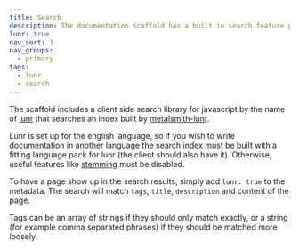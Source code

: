 ```yaml
---
title: Search
description: The documentation scaffold has a built in search feature powered by lunr.
lunr: true
nav_sort: 3
nav_groups:
  - primary
tags:
  - lunr
  - search
---
```

The scaffold includes a client side search library for javascript by the name of [lunr](https://lunrjs.com/) that searches an index built by [metalsmith-lunr](https://github.com/TelenorFrontend/metalsmith-lunr).

Lunr is set up for the english language, so if you wish to write documentation in another language the search index must be built with a fitting language pack for lunr (the client should also have it). Otherwise, useful features like [stemming](https://nlp.stanford.edu/IR-book/html/htmledition/stemming-and-lemmatization-1.html) must be disabled.

To have a page show up in the search results, simply add `lunr: true` to the metadata. The search will match `tags`, `title`, `description` and content of the page.

Tags can be an array of strings if they should only match exactly, or a string (for example comma separated phrases) if they should be matched more loosely.
